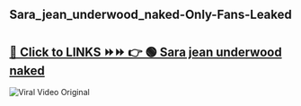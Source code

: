 
 ## Sara_jean_underwood_naked-Only-Fans-Leaked

# <h2><a href="https://clipsfans.com/Sara_jean_underwood_naked&ref=git">🔗 Click to LINKS ⏩⏩ 👉 🟢 Sara jean underwood naked </a></h2>

<a href="https://clipsfans.com/Sara_jean_underwood_naked&ref=git" rel="nofollow" data-target="animated-image.originalLink"><img src="https://i.ibb.co.com/xMMVF88/686577567.gif" alt="Viral Video Original" style="max-width: 100%; display: inline-block;" data-target="animated-image.originalImage"></a>
